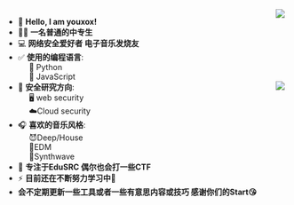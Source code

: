 <img align="right" src="https://github-readme-stats.vercel.app/api?username=youxox&show_icons=true&theme=radical&hide_title=true" />

- 👋 **Hello, I am youxox!**
- 🧑‍🎓 **一名普通的中专生**
- 💻 **网络安全爱好者 电子音乐发烧友**
- ✅ **使用的编程语言**:</br> &nbsp;&nbsp;&nbsp;&nbsp;&nbsp;🐍 Python</br>  &nbsp;&nbsp;&nbsp;&nbsp;&nbsp;📒 JavaScript
- 🧾 **安全研究方向**: <img align="right" src="https://github-readme-stats.vercel.app/api/top-langs/?username=youxox&theme=radical" /></br> &nbsp;&nbsp;&nbsp;&nbsp;&nbsp;🖥️ web security</br> &nbsp;&nbsp;&nbsp;&nbsp;&nbsp;☁️Cloud security
- 🎧 **喜欢的音乐风格**: </br> &nbsp;&nbsp;&nbsp;&nbsp;&nbsp;😈Deep/House</br> &nbsp;&nbsp;&nbsp;&nbsp;&nbsp;👾EDM</br> &nbsp;&nbsp;&nbsp;&nbsp;&nbsp;👻Synthwave</br>
- 🧊 **专注于EduSRC 偶尔也会打一些CTF**
- ⚡ **目前还在不断努力学习中**💪
- **会不定期更新一些工具或者一些有意思内容或技巧 感谢你们的Start😘**</br>

<!---
youxox/youxox is a ✨ special ✨ repository because its `README.md` (this file) appears on your GitHub profile.
You can click the Preview link to take a look at your changes.
--->

